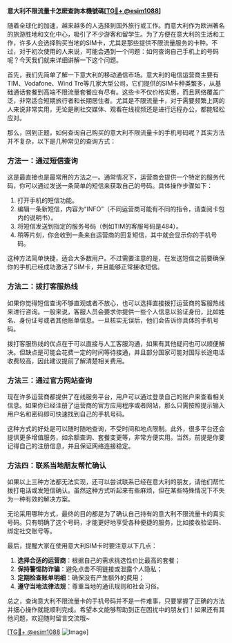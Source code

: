 **意大利不限流量卡怎麽查詢本機號碼[[TG💪+ @esim1088](https://t.me/s/esim1088)]**

随着全球化的加速，越来越多的人选择到国外旅行或工作。而意大利作为欧洲著名的旅游胜地和文化中心，吸引了不少游客和留学生。为了方便在意大利的生活和工作，许多人会选择购买当地的SIM卡，尤其是那些提供不限流量服务的卡种。不过，对于初次使用的人来说，可能会遇到一个问题：如何查询自己手机上的号码呢？今天我们就来详细讲解一下这个问题。

首先，我们先简单了解一下意大利的移动通信市场。意大利的电信运营商主要有TIM、Vodafone、Wind Tre等几家大型公司，它们提供的SIM卡种类繁多，从基础通话套餐到高端不限流量套餐应有尽有。这些卡不仅价格实惠，而且网络覆盖广泛，非常适合短期旅行者和长期居住者。尤其是不限流量卡，对于需要频繁上网的人来说非常实用，无论是刷社交媒体、观看在线视频还是进行远程办公，都能轻松应对。

那么，回到正题，如何查询自己购买的意大利不限流量卡的手机号码呢？其实方法并不复杂，以下是几种常见的查询方式：

### 方法一：通过短信查询

这是最直接也是最常用的方法之一。通常情况下，运营商会提供一个特定的服务代码，你可以通过发送一条简单的短信来获取自己的号码。具体操作步骤如下：

1. 打开手机的短信功能。
2. 编辑一条新短信，内容为“INFO”（不同运营商可能有不同的指令，请查阅卡包内的说明书）。
3. 将短信发送到指定的服务号码（例如TIM的客服号码是484）。
4. 稍等片刻，你会收到一条来自运营商的回复短信，其中就会显示你的手机号码。

这种方法简单快捷，适合大多数用户。不过需要注意的是，在发送短信之前要确保你的手机已经成功激活了SIM卡，并且能够正常接收短信。

### 方法二：拨打客服热线

如果你觉得短信查询不够直观或者不放心，也可以选择直接拨打运营商的客服热线来进行咨询。一般来说，客服人员会要求你提供一些个人信息以验证身份，比如姓名、身份证号或者其他账单信息。一旦核实无误后，他们会告诉你具体的手机号码。

拨打客服热线的优点在于可以直接与人工客服沟通，如果有其他疑问也可以顺便解决。但缺点是可能会花费一定的时间等待接通，并且部分国家可能对国际长途电话收费较高，因此建议提前了解清楚相关费用。

### 方法三：通过官方网站查询

现在许多运营商都提供了在线服务平台，用户可以通过登录自己的账户来查看相关信息。如果你已经注册了运营商的官方应用程序或者网站，那么只需按照提示输入用户名和密码即可快速找到自己的手机号码。

这种方式的好处是可以随时随地查询，不受时间和地点限制。此外，很多平台还会提供更多增值服务，如余额查询、套餐变更等，非常方便实用。当然，前提是你要记得自己的注册信息，并且保证网络连接稳定。

### 方法四：联系当地朋友帮忙确认

如果以上三种方法都无法实现，还可以尝试联系已经在意大利的朋友，请他们帮忙拨打电话或发短信确认。虽然这种方式听起来有些麻烦，但在某些特殊情况下不失为一种有效的解决方案。

无论采用哪种方式，最终的目的都是为了确认自己持有的意大利不限流量卡的真实号码。只有明确了这个号码，才能更好地享受各种便捷的服务，比如接收验证码、绑定社交账号等。

最后，提醒大家在使用意大利SIM卡时要注意以下几点：

1. **选择合适的运营商**：根据自己的需求挑选性价比最高的套餐；
2. **保持警惕防诈骗**：避免点击不明链接或泄露个人隐私；
3. **定期检查账单明细**：确保没有产生额外的费用；
4. **遵守当地法律法规**：尊重当地的通讯规则和社会习俗。

总之，查询意大利不限流量卡的手机号码并不是一件难事，只要掌握了正确的方法并细心操作就能顺利完成。希望本文能够帮助到正在困扰中的朋友们！如果还有其他问题，欢迎随时留言交流哦~

[[TG💪+ @esim1088](https://t.me/s/esim1088) ![Image](https://i.postimg.cc/4NQfJmqS/Snipaste-2025-05-13-00-14-12.png)]